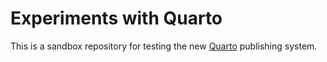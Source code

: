 # Experiments with Quarto

This is a sandbox repository for testing the new [Quarto](https://quarto.org/) publishing system.